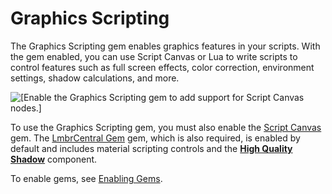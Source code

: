 # Graphics Scripting<a name="gems-system-gem-graphics-scripting"></a>

The Graphics Scripting gem enables graphics features in your scripts\. With the gem enabled, you can use Script Canvas or Lua to write scripts to control features such as full screen effects, color correction, environment settings, shadow calculations, and more\.

![\[Enable the Graphics Scripting gem to add support for Script Canvas nodes.\]](http://docs.aws.amazon.com/lumberyard/latest/userguide/images/gem-system-graphics-scripting.png)

To use the Graphics Scripting gem, you must also enable the [Script Canvas](gems-system-gem-script-canvas.md) gem\. The [LmbrCentral Gem](gems-system-gem-lmbr-central.md) gem, which is also required, is enabled by default and includes material scripting controls and the **[High Quality Shadow](component-high-quality-shadow.md)** component\.

To enable gems, see [Enabling Gems](gems-system-using-project-configurator.md)\.